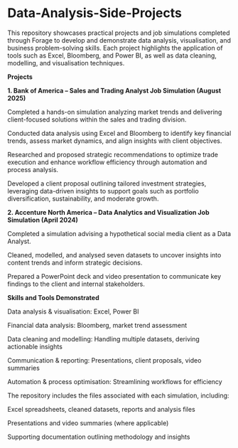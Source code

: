 # Data-Analysis-Side-Projects
This repository showcases practical projects and job simulations completed through Forage to develop and demonstrate data analysis, visualisation, and business problem-solving skills. Each project highlights the application of tools such as Excel, Bloomberg, and Power BI, as well as data cleaning, modelling, and visualisation techniques.

**Projects**

**1. Bank of America – Sales and Trading Analyst Job Simulation (August 2025)**

Completed a hands-on simulation analyzing market trends and delivering client-focused solutions within the sales and trading division.

Conducted data analysis using Excel and Bloomberg to identify key financial trends, assess market dynamics, and align insights with client objectives.

Researched and proposed strategic recommendations to optimize trade execution and enhance workflow efficiency through automation and process analysis.

Developed a client proposal outlining tailored investment strategies, leveraging data-driven insights to support goals such as portfolio diversification, sustainability, and moderate growth.

**2. Accenture North America – Data Analytics and Visualization Job Simulation (April 2024)**

Completed a simulation advising a hypothetical social media client as a Data Analyst.

Cleaned, modelled, and analysed seven datasets to uncover insights into content trends and inform strategic decisions.

Prepared a PowerPoint deck and video presentation to communicate key findings to the client and internal stakeholders.

**Skills and Tools Demonstrated**

Data analysis & visualisation: Excel, Power BI

Financial data analysis: Bloomberg, market trend assessment

Data cleaning and modelling: Handling multiple datasets, deriving actionable insights

Communication & reporting: Presentations, client proposals, video summaries

Automation & process optimisation: Streamlining workflows for efficiency

The repository includes the files associated with each simulation, including:

Excel spreadsheets, cleaned datasets, reports and analysis files

Presentations and video summaries (where applicable)

Supporting documentation outlining methodology and insights
